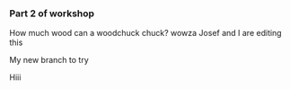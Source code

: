 ### Part 2 of workshop
How much wood can a woodchuck chuck? wowza 
Josef and I are editing this


My new branch to try

Hiii 


